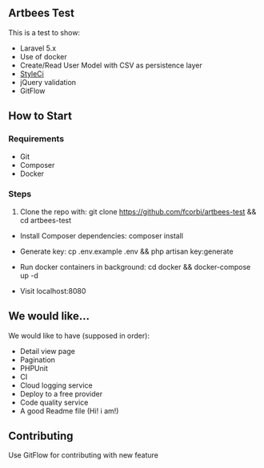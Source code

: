 ## Artbees Test

This is a test to show:

- Laravel 5.x
- Use of docker
- Create/Read User Model with CSV as persistence layer
- [StyleCi](https://styleci.io/)
- jQuery validation
- GitFlow

## How to Start

### Requirements
- Git
- Composer
- Docker

### Steps
1. Clone the repo with:
git clone https://github.com/fcorbi/artbees-test && cd artbees-test

- Install Composer dependencies:
composer install

- Generate key:
cp .env.example .env && php artisan key:generate

- Run docker containers in background:
cd docker && docker-compose up -d

- Visit localhost:8080

## We would like...

We would like to have (supposed in order):

- Detail view page
- Pagination
- PHPUnit
- CI
- Cloud logging service
- Deploy to a free provider
- Code quality service
- A good Readme file (Hi! i am!)

## Contributing

Use GitFlow for contributing with new feature